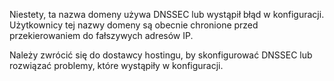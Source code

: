 
Niestety, ta nazwa domeny używa DNSSEC lub wystąpił błąd w konfiguracji. 
Użytkownicy tej nazwy domeny są obecnie chronione przed przekierowaniem do fałszywych adresów IP.



Należy zwrócić się do dostawcy hostingu, by skonfigurować DNSSEC lub rozwiązać problemy, 
które wystąpiły w konfiguracji.
